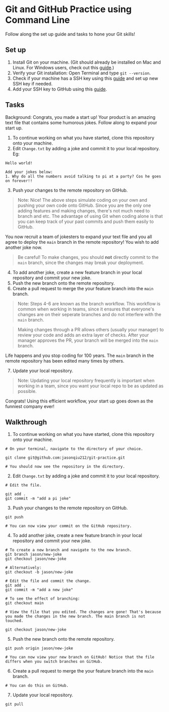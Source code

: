 # Git and GitHub Practice using Command Line

Follow along the set up guide and tasks to hone your Git skills!

## Set up

1. Install Git on your machine. (Git should already be installed on Mac and Linux. For Windows users, check out this [guide](https://www.atlassian.com/git/tutorials/install-git#windows).)
2. Verify your Git installation: Open Terminal and type `git --version`.
3. Check if your machine has a SSH key using this [guide](https://docs.github.com/en/authentication/connecting-to-github-with-ssh/checking-for-existing-ssh-keys) and set up new SSH key if needed.
4. Add your SSH key to GitHub using this [guide](https://docs.github.com/en/authentication/connecting-to-github-with-ssh/generating-a-new-ssh-key-and-adding-it-to-the-ssh-agent).

## Tasks

Background: Congrats, you made a start up! Your product is an amazing text file that contains some humorous jokes. Follow along to expand your start up.

1. To continue working on what you have started, clone this repository onto your machine.
2. Edit `Change.txt` by adding a joke and commit it to your local repository. Eg:

```
Hello world!

Add your jokes below:
1. Why do all the numbers avoid talking to pi at a party? Cos he goes on forever!!
```

3. Push your changes to the remote repository on GitHub.

> Note: Nice! The above steps simulate coding on your own and pushing your own code onto GitHub. Since you are the only one adding features and making changes, there's not much need to branch and etc. The advantage of using Git when coding alone is that you can keep track of your past commits and push them easily to GitHub.

You now recruit a team of jokesters to expand your text file and you all agree to deploy the `main` branch in the remote repository! You wish to add another joke now.

> Be careful! To make changes, you should **not** directly commit to the `main` branch, since the changes may break your deployment.

4. To add another joke, create a new feature branch in your local repository and commit your new joke.
5. Push the new branch onto the remote repository.
6. Create a pull request to merge the your feature branch into the `main` branch.

> Note: Steps 4-6 are known as the branch workflow. This workflow is common when working in teams, since it ensures that everyone's changes are on their seperate branches and do not interfere with the `main` branch.

> Making changes through a PR allows others (usually your manager) to review your code and adds an extra layer of checks. After your manager approves the PR, your branch will be merged into the `main` branch.

Life happens and you stop coding for 100 years. The `main` branch in the remote repository has been edited many times by others.

7. Update your local repository.

> Note: Updating your local repository frequently is important when working in a team, since you want your local repo to be as updated as possible.

Congrats! Using this efficient workflow, your start up goes down as the funniest company ever!

## Walkthrough

1. To continue working on what you have started, clone this repository onto your machine.

```
# On your terminal, navigate to the directory of your choice.

git clone git@github.com:jasonqiu212/git-practice.git

# You should now see the repository in the directory.
```

2. Edit `Change.txt` by adding a joke and commit it to your local repository.

```
# Edit the file.

git add .
git commit -m "add a pi joke"
```

3. Push your changes to the remote repository on GitHub.

```
git push

# You can now view your commit on the GitHub repository.
```

4. To add another joke, create a new feature branch in your local repository and commit your new joke.

```
# To create a new branch and navigate to the new branch.
git branch jason/new-joke
git checkout jason/new-joke

# Alternatively:
git checkout -b jason/new-joke

# Edit the file and commit the change.
git add .
git commit -m "add a new joke"

# To see the effect of branching:
git checkout main

# View the file that you edited. The changes are gone! That's because you made the changes in the new branch. The main branch is not touched.

git checkout jason/new-joke
```

5. Push the new branch onto the remote repository.

```
git push origin jason/new-joke

# You can now view your new branch on GitHub! Notice that the file differs when you switch branches on GitHub.
```

6. Create a pull request to merge the your feature branch into the `main` branch.

```
# You can do this on GitHub.
```

7. Update your local repository.

```
git pull
```

